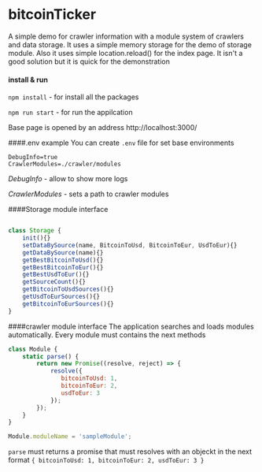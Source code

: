 # bitcoinTicker

A simple demo for crawler information with a module system of crawlers and data storage. 
It uses a simple memory storage for the demo of storage module. Also it uses simple location.reload() for the index page. 
It isn't a good solution but it is quick for the demonstration

#### install & run
`npm install` - for install all the packages  

`npm run start` - for run the appilcation 

Base page is opened by an address http://localhost:3000/


####.env example
You can create `.env` file for set base environments 
```
DebugInfo=true
CrawlerModules=./crawler/modules
```
_DebugInfo_ - allow to show more logs

_CrawlerModules_ - sets a path to crawler modules


####Storage module interface
```javascript

class Storage {
    init(){}
    setDataBySource(name, BitcoinToUsd, BitcoinToEur, UsdToEur){}
    getDataBySource(name){}
    getBestBitcoinToUsd(){}
    getBestBitcoinToEur(){}
    getBestUsdToEur(){}
    getSourceCount(){}
    getBitcoinToUsdSources(){}
    getUsdToEurSources(){}
    getBitcoinToEurSources(){}
}
```

####crawler module interface
The application searches and loads modules automatically. Every module must contains the next methods

```javascript
class Module {
    static parse() {
        return new Promise((resolve, reject) => {
            resolve({
               bitcoinToUsd: 1,
               bitcoinToEur: 2,
               usdToEur: 3
            });
        });
    }
}

Module.moduleName = 'sampleModule';
```
`parse` must returns a promise that must resolves with an objeckt in the next format
`{ bitcoinToUsd: 1, bitcoinToEur: 2, usdToEur: 3 }`
